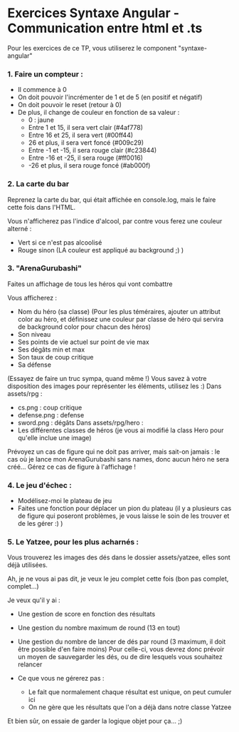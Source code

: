 
# Exercices Syntaxe Angular - Communication entre html et .ts

Pour les exercices de ce TP, vous utiliserez le component "syntaxe-angular"

### 1. Faire un compteur :


- Il commence à 0
- On doit pouvoir l'incrémenter de 1 et de 5 (en positif et négatif)
- On doit pouvoir le reset (retour à 0)
- De plus, il change de couleur en fonction de sa valeur :
  - 0 : jaune
  - Entre 1 et 15, il sera vert clair (#4af778)
  - Entre 16 et 25, il sera vert (#00ff44)
  - 26 et plus, il sera vert foncé (#009c29)
  - Entre -1 et -15, il sera rouge clair (#c23844)
  - Entre -16 et -25, il sera rouge (#ff0016)
  - -26 et plus, il sera rouge foncé (#ab000f)


### 2. La carte du bar

Reprenez la carte du bar, qui était affichée en console.log, mais le faire cette fois dans l'HTML.

Vous n'afficherez pas l'indice d'alcool, par contre vous ferez une couleur alterné :
- Vert si ce n'est pas alcoolisé
- Rouge sinon
  (LA couleur est appliqué au background ;) )


### 3. "ArenaGurubashi"


Faites un affichage de tous les héros qui vont combattre

Vous afficherez :
- Nom du héro (sa classe)
  (Pour les plus téméraires, ajouter un attribut color au héro, et définissez une couleur par classe de héro qui servira de background color pour chacun des héros)
- Son niveau
- Ses points de vie actuel sur point de vie max
- Ses dégâts min et max
- Son taux de coup critique
- Sa défense

(Essayez de faire un truc sympa, quand même !)
Vous savez à votre disposition des images pour représenter les éléments, utilisez les :)
Dans assets/rpg :
  - cs.png : coup critique
  - defense.png : defense
  - sword.png : dégâts
Dans assets/rpg/hero :
  - Les différentes classes de héros (je vous ai modifié la class Hero pour qu'elle inclue une image)


Prévoyez un cas de figure qui ne doit pas arriver, mais sait-on jamais : le cas où je lance mon ArenaGurubashi sans names, donc aucun héro ne sera créé...
Gérez ce cas de figure à l'affichage !


### 4. Le jeu d'échec :


- Modélisez-moi le plateau de jeu
- Faites une fonction pour déplacer un pion du plateau
  (il y a plusieurs cas de figure qui poseront problèmes, je vous laisse le soin de les trouver et de les gérer :) )


### 5. Le Yatzee, pour les plus acharnés :


Vous trouverez les images des dés dans le dossier assets/yatzee, elles sont déjà utilisées.

Ah, je ne vous ai pas dit, je veux le jeu complet cette fois (bon pas complet, complet...)

Je veux qu'il y ai :
- Une gestion de score en fonction des résultats
- Une gestion du nombre maximum de round (13 en tout)
- Une gestion du nombre de lancer de dés par round (3 maximum, il doit être possible d'en faire moins)
  Pour celle-ci, vous devrez donc prévoir un moyen de sauvegarder les dés, ou de dire lesquels vous souhaitez relancer

- Ce que vous ne gérerez pas :
  - Le fait que normalement chaque résultat est unique, on peut cumuler ici
  - On ne gère que les résultats que l'on a déjà dans notre classe Yatzee

Et bien sûr, on essaie de garder la logique objet pour ça... ;)
